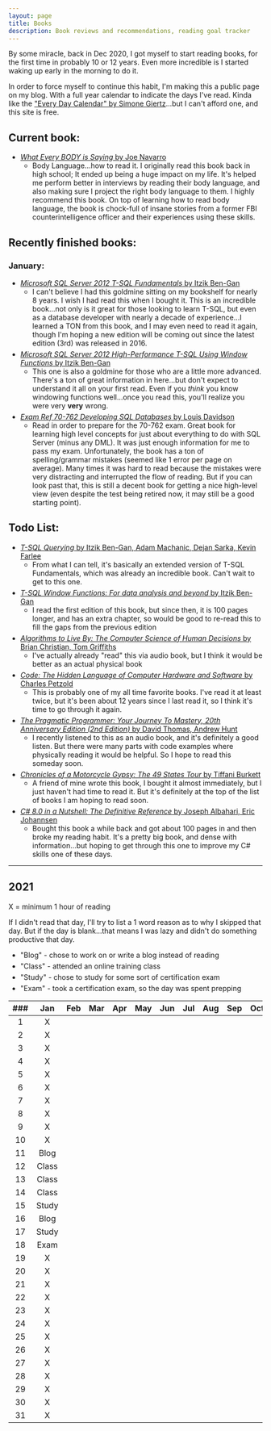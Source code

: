 ```yaml
---
layout: page
title: Books
description: Book reviews and recommendations, reading goal tracker
---
```


<style>
    li {
        margin-bottom: 5px;
    }
</style>

By some miracle, back in Dec 2020, I got myself to start reading books, for the first time in probably 10 or 12 years. Even more incredible is I started waking up early in the morning to do it.

In order to force myself to continue this habit, I'm making this a public page on my blog. With a full year calendar to indicate the days I've read. Kinda like the ["Every Day Calendar" by Simone Giertz](https://www.simonegiertz.com/every-day-calendar)...but I can't afford one, and this site is free.

## Current book:

* [*What Every BODY is Saying* by Joe Navarro](https://amzn.to/3oQtvVh)
  * Body Language...how to read it. I originally read this book back in high school; It ended up being a huge impact on my life. It's helped me perform better in interviews by reading their body language, and also making sure I project the right body language to them. I highly recommend this book. On top of learning how to read body language, the book is chock-full of insane stories from a former FBI counterintelligence officer and their experiences using these skills.

## Recently finished books:

### January:

* [*Microsoft SQL Server 2012 T-SQL Fundamentals* by Itzik Ben-Gan](https://amzn.to/3svr2BU)
  * I can't believe I had this goldmine sitting on my bookshelf for nearly 8 years. I wish I had read this when I bought it. This is an incredible book...not only is it great for those looking to learn T-SQL, but even as a database developer with nearly a decade of experience...I learned a TON from this book, and I may even need to read it again, though I'm hoping a new edition will be coming out since the latest edition (3rd) was released in 2016.
* [*Microsoft SQL Server 2012 High-Performance T-SQL Using Window Functions* by Itzik Ben-Gan](https://amzn.to/3inZ2vd)
  * This one is also a goldmine for those who are a little more advanced. There's a ton of great information in here...but don't expect to understand it all on  your first read. Even if you *think* you know windowing functions well...once you read this,  you'll realize you were very **very** wrong.
* [*Exam Ref 70-762 Developing SQL Databases* by Louis Davidson](https://amzn.to/35Re73h)
  * Read in order to prepare for the 70-762 exam. Great book for learning high level concepts for just about everything to do with SQL Server (minus any DML). It was just enough information for me to pass my exam. Unfortunately, the book has a ton of spelling/grammar mistakes (seemed like 1 error per page on average). Many times it was hard to read because the mistakes were very distracting and interrupted the flow of reading. But if you can look past that, this is still a decent book for getting a nice high-level view (even despite the test being retired now, it may still be a good starting point).

## Todo List:

* [*T-SQL Querying* by Itzik Ben-Gan, Adam Machanic, Dejan Sarka, Kevin Farlee](https://amzn.to/39BLMzk)
  * From what I can tell, it's basically an extended version of T-SQL Fundamentals, which was already an incredible book. Can't wait to get to this one.
* [*T-SQL Window Functions: For data analysis and beyond* by Itzik Ben-Gan](https://amzn.to/3sxF7yv)
  * I read the first edition of this book, but since then, it is 100 pages longer, and has an extra chapter, so would be good to re-read this to fill the gaps from the previous edition
* [*Algorithms to Live By: The Computer Science of Human Decisions* by Brian Christian, Tom Griffiths](https://amzn.to/3ijrSgk)
  * I've actually already "read" this via audio book, but I think it would be better as an actual physical book
* [*Code: The Hidden Language of Computer Hardware and Software* by Charles Petzold](https://amzn.to/39y9OLu)
  * This is probably one of my all time favorite books. I've read it at least twice, but it's been about 12 years since I last read it, so I think it's time to go through it again.
* [*The Pragmatic Programmer: Your Journey To Mastery, 20th Anniversary Edition (2nd Edition)* by David Thomas, Andrew Hunt](https://amzn.to/3oRAm0K)
  * I recently listened to this as an audio book, and it's definitely a good listen. But there were many parts with code examples where physically reading it would be helpful. So I hope to read this someday soon.
* [*Chronicles of a Motorcycle Gypsy: The 49 States Tour* by Tiffani Burkett](https://amzn.to/3nQdddB)
  * A friend of mine wrote this book, I bought it almost immediately, but I just haven't had time to read it. But it's definitely at the top of the list of books I am hoping to read soon.
* [*C# 8.0 in a Nutshell: The Definitive Reference* by Joseph Albahari, Eric Johannsen](https://amzn.to/2KlumOF)
  * Bought this book a while back and got about 100 pages in and then broke my reading habit. It's a pretty big book, and dense with information...but hoping to get through this one to improve my C# skills one of these days.

---

## 2021

X = minimum 1 hour of reading

If I didn't read that day, I'll try to list a 1 word reason as to why I skipped that day. But if the day is blank...that means I was lazy and didn't do something productive that day.

* "Blog" - chose to work on or write a blog instead of reading
* "Class" - attended an online training class
* "Study" - chose to study for some sort of certification exam
* "Exam" - took a certification exam, so the day was spent prepping

| ###  |  Jan  | Feb  | Mar  | Apr  | May  | Jun  | Jul  | Aug  | Sep  | Oct  | Nov  | Dec  |
| :--: | :---: | :--: | :--: | :--: | :--: | :--: | :--: | :--: | :--: | :--: | :--: | :--: |
|  1   |   X   |      |      |      |      |      |      |      |      |      |      |      |
|  2   |   X   |      |      |      |      |      |      |      |      |      |      |      |
|  3   |   X   |      |      |      |      |      |      |      |      |      |      |      |
|  4   |   X   |      |      |      |      |      |      |      |      |      |      |      |
|  5   |   X   |      |      |      |      |      |      |      |      |      |      |      |
|  6   |   X   |      |      |      |      |      |      |      |      |      |      |      |
|  7   |   X   |      |      |      |      |      |      |      |      |      |      |      |
|  8   |   X   |      |      |      |      |      |      |      |      |      |      |      |
|  9   |   X   |      |      |      |      |      |      |      |      |      |      |      |
|  10  |   X   |      |      |      |      |      |      |      |      |      |      |      |
|  11  | Blog  |      |      |      |      |      |      |      |      |      |      |      |
|  12  | Class |      |      |      |      |      |      |      |      |      |      |      |
|  13  | Class |      |      |      |      |      |      |      |      |      |      |      |
|  14  | Class |      |      |      |      |      |      |      |      |      |      |      |
|  15  | Study |      |      |      |      |      |      |      |      |      |      |      |
|  16  | Blog  |      |      |      |      |      |      |      |      |      |      |      |
|  17  | Study |      |      |      |      |      |      |      |      |      |      |      |
|  18  | Exam  |      |      |      |      |      |      |      |      |      |      |      |
|  19  |   X   |      |      |      |      |      |      |      |      |      |      |      |
|  20  |   X   |      |      |      |      |      |      |      |      |      |      |      |
|  21  |   X   |      |      |      |      |      |      |      |      |      |      |      |
|  22  |   X   |      |      |      |      |      |      |      |      |      |      |      |
|  23  |   X   |      |      |      |      |      |      |      |      |      |      |      |
|  24  |   X   |      |      |      |      |      |      |      |      |      |      |      |
|  25  |   X   |      |      |      |      |      |      |      |      |      |      |      |
|  26  |   X   |      |      |      |      |      |      |      |      |      |      |      |
|  27  |   X   |      |      |      |      |      |      |      |      |      |      |      |
|  28  |   X   |      |      |      |      |      |      |      |      |      |      |      |
|  29  |   X   |      |      |      |      |      |      |      |      |      |      |      |
|  30  |   X   |      |      |      |      |      |      |      |      |      |      |      |
|  31  |   X   |      |      |      |      |      |      |      |      |      |      |      |
